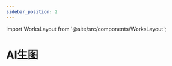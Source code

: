 ```yaml
---
sidebar_position: 2
---
```


import WorksLayout from '@site/src/components/WorksLayout';

# AI生图

<WorksLayout type="drawing" /> 
